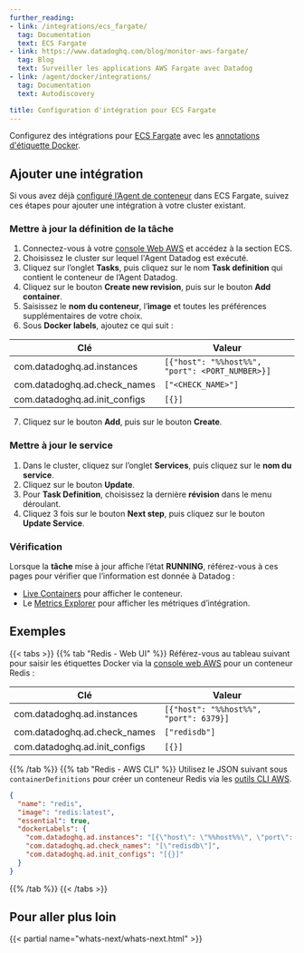 ```yaml
---
further_reading:
- link: /integrations/ecs_fargate/
  tag: Documentation
  text: ECS Fargate
- link: https://www.datadoghq.com/blog/monitor-aws-fargate/
  tag: Blog
  text: Surveiller les applications AWS Fargate avec Datadog
- link: /agent/docker/integrations/
  tag: Documentation
  text: Autodiscovery

title: Configuration d'intégration pour ECS Fargate
---
```


Configurez des intégrations pour [ECS Fargate][1] avec les [annotations d'étiquette Docker][2].

## Ajouter une intégration

Si vous avez déjà [configuré lʼAgent de conteneur][3] dans ECS Fargate, suivez ces étapes pour ajouter une intégration à votre cluster existant.

### Mettre à jour la définition de la tâche

1. Connectez-vous à votre [console Web AWS][4] et accédez à la section ECS.
2. Choisissez le cluster sur lequel l'Agent Datadog est exécuté.
3. Cliquez sur lʼonglet **Tasks**, puis cliquez sur le nom **Task definition** qui contient le conteneur de lʼAgent Datadog.
4. Cliquez sur le bouton **Create new revision**, puis sur le bouton **Add container**.
5. Saisissez le **nom du conteneur**, lʼ**image** et toutes les préférences supplémentaires de votre choix.
6. Sous **Docker labels**, ajoutez ce qui suit :

| Clé                           | Valeur                                           |
|-------------------------------|-------------------------------------------------|
| com.datadoghq.ad.instances    | `[{"host": "%%host%%", "port": <PORT_NUMBER>}]` |
| com.datadoghq.ad.check_names  | `["<CHECK_NAME>"]`                              |
| com.datadoghq.ad.init_configs | `[{}]`                                          |

7. Cliquez sur le bouton **Add**, puis sur le bouton **Create**.

### Mettre à jour le service

1. Dans le cluster, cliquez sur lʼonglet **Services**, puis cliquez sur le **nom du service**.
2. Cliquez sur le bouton **Update**.
3. Pour **Task Definition**, choisissez la dernière **révision** dans le menu déroulant.
4. Cliquez 3 fois sur le bouton **Next step**, puis cliquez sur le bouton **Update Service**.

### Vérification

Lorsque la **tâche** mise à jour affiche lʼétat **RUNNING**, référez-vous à ces pages pour vérifier que lʼinformation est donnée à Datadog :

- [Live Containers][5] pour afficher le conteneur.
- Le [Metrics Explorer][6] pour afficher les métriques dʼintégration.

## Exemples

{{< tabs >}}
{{% tab "Redis - Web UI" %}}
Référez-vous au tableau suivant pour saisir les étiquettes Docker via la [console web AWS][1] pour un conteneur Redis :

| Clé                           | Valeur                                  |
|-------------------------------|----------------------------------------|
| com.datadoghq.ad.instances    | `[{"host": "%%host%%", "port": 6379}]` |
| com.datadoghq.ad.check_names  | `["redisdb"]`                          |
| com.datadoghq.ad.init_configs | `[{}]`                                 |

[1]: https://aws.amazon.com/console
{{% /tab %}}
{{% tab "Redis - AWS CLI" %}}
Utilisez le JSON suivant sous `containerDefinitions` pour créer un conteneur Redis via les [outils CLI AWS][1].

```json
{
  "name": "redis",
  "image": "redis:latest",
  "essential": true,
  "dockerLabels": {
    "com.datadoghq.ad.instances": "[{\"host\": \"%%host%%\", \"port\": 6379}]",
    "com.datadoghq.ad.check_names": "[\"redisdb\"]",
    "com.datadoghq.ad.init_configs": "[{}]"
  }
}
```

[1]: https://aws.amazon.com/cli
{{% /tab %}}
{{< /tabs >}}

## Pour aller plus loin

{{< partial name="whats-next/whats-next.html" >}}

[1]: /fr/integrations/ecs_fargate/
[2]: /fr/agent/docker/integrations/?tab=dockerlabel#configuration
[3]: /fr/integrations/ecs_fargate/#container-agent-setup
[4]: https://aws.amazon.com/console
[5]: https://app.datadoghq.com/containers
[6]: https://app.datadoghq.com/metric/explorer

